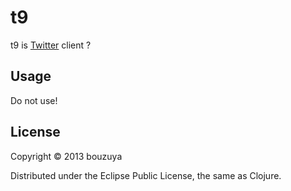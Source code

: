 # t9

t9 is [Twitter][twitter] client ?

[twitter]: https://twitter.com/

## Usage

Do not use!

## License

Copyright © 2013 bouzuya

Distributed under the Eclipse Public License, the same as Clojure.

